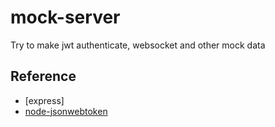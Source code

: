 # mock-server
Try to make jwt authenticate, websocket and other mock data

## Reference
- [express]
- [node-jsonwebtoken](https://github.com/auth0/node-jsonwebtoken)

